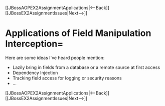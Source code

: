 [[JBossAOPEX2AssignmentApplications|<--Back]] [[JBossEX2AssignmentIssues|Next-->]]

# Applications of Field Manipulation Interception=

Here are some ideas I've heard people mention:
* Lazily bring in fields from a database or a remote source at first access
* Dependency Injection
* Tracking field access for logging or security reasons
* ...

[[JBossAOPEX2AssignmentApplications|<--Back]] [[JBossEX2AssignmentIssues|Next-->]]